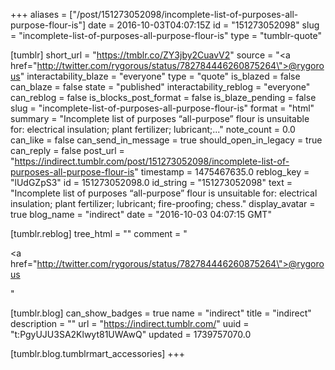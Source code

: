 +++
aliases = ["/post/151273052098/incomplete-list-of-purposes-all-purpose-flour-is"]
date = 2016-10-03T04:07:15Z
id = "151273052098"
slug = "incomplete-list-of-purposes-all-purpose-flour-is"
type = "tumblr-quote"

[tumblr]
short_url = "https://tmblr.co/ZY3jby2CuavV2"
source = "<a href=\"http://twitter.com/rygorous/status/782784446260875264\">@rygorous</a>"
interactability_blaze = "everyone"
type = "quote"
is_blazed = false
can_blaze = false
state = "published"
interactability_reblog = "everyone"
can_reblog = false
is_blocks_post_format = false
is_blaze_pending = false
slug = "incomplete-list-of-purposes-all-purpose-flour-is"
format = "html"
summary = "Incomplete list of purposes “all-purpose” flour is unsuitable for: electrical insulation; plant fertilizer; lubricant;..."
note_count = 0.0
can_like = false
can_send_in_message = true
should_open_in_legacy = true
can_reply = false
post_url = "https://indirect.tumblr.com/post/151273052098/incomplete-list-of-purposes-all-purpose-flour-is"
timestamp = 1475467635.0
reblog_key = "lUdGZpS3"
id = 151273052098.0
id_string = "151273052098"
text = "Incomplete list of purposes &ldquo;all-purpose&rdquo; flour is unsuitable for: electrical insulation; plant fertilizer; lubricant; fire-proofing; chess."
display_avatar = true
blog_name = "indirect"
date = "2016-10-03 04:07:15 GMT"

[tumblr.reblog]
tree_html = ""
comment = "<p><a href=\"http://twitter.com/rygorous/status/782784446260875264\">@rygorous</a></p>"

[tumblr.blog]
can_show_badges = true
name = "indirect"
title = "indirect"
description = ""
url = "https://indirect.tumblr.com/"
uuid = "t:PgyUJU3SA2Klwyt81UWAwQ"
updated = 1739757070.0

[tumblr.blog.tumblrmart_accessories]
+++

